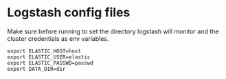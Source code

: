 # Logstash config files

Make sure before running to set the directory logstash will monitor and the cluster credentials as env variables.  

    export ELASTIC_HOST=host
	export ELASTIC_USER=elastic
	export ELASTIC_PASSWD=passwd
	export DATA_DIR=dir